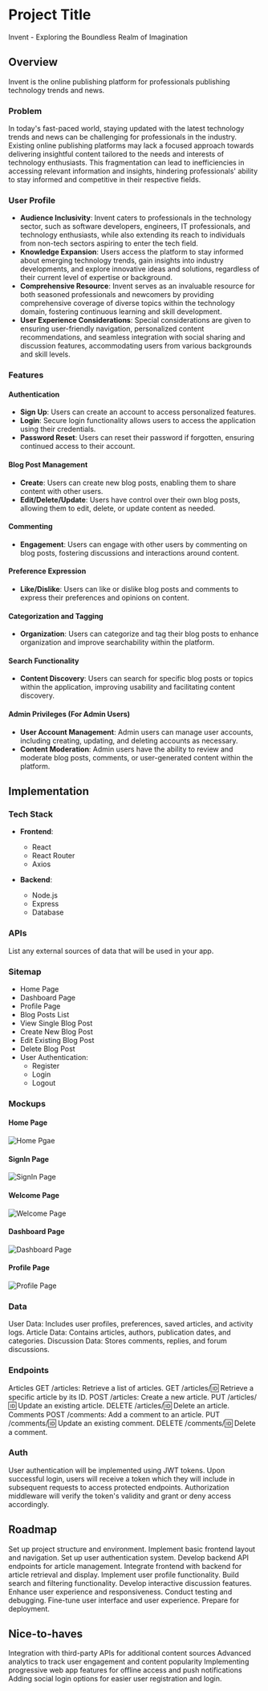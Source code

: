 # Project Title
Invent - Exploring the Boundless Realm of Imagination

## Overview
Invent is the online publishing platform for professionals publishing technology trends and news. 

### Problem
In today's fast-paced world, staying updated with the latest technology trends and news can be challenging for professionals in the industry. Existing online publishing platforms may lack a focused approach towards delivering insightful content tailored to the needs and interests of technology enthusiasts. This fragmentation can lead to inefficiencies in accessing relevant information and insights, hindering professionals' ability to stay informed and competitive in their respective fields.

### User Profile
- **Audience Inclusivity**: Invent caters to professionals in the technology sector, such as software developers, engineers, IT professionals, and technology enthusiasts, while also extending its reach to individuals from non-tech sectors aspiring to enter the tech field.
- **Knowledge Expansion**: Users access the platform to stay informed about emerging technology trends, gain insights into industry developments, and explore innovative ideas and solutions, regardless of their current level of expertise or background.
- **Comprehensive Resource**: Invent serves as an invaluable resource for both seasoned professionals and newcomers by providing comprehensive coverage of diverse topics within the technology domain, fostering continuous learning and skill development.
- **User Experience Considerations**: Special considerations are given to ensuring user-friendly navigation, personalized content recommendations, and seamless integration with social sharing and discussion features, accommodating users from various backgrounds and skill levels.

### Features

#### Authentication
- **Sign Up**: Users can create an account to access personalized features.
- **Login**: Secure login functionality allows users to access the application using their credentials.
- **Password Reset**: Users can reset their password if forgotten, ensuring continued access to their account.

#### Blog Post Management
- **Create**: Users can create new blog posts, enabling them to share content with other users.
- **Edit/Delete/Update**: Users have control over their own blog posts, allowing them to edit, delete, or update content as needed.

#### Commenting
- **Engagement**: Users can engage with other users by commenting on blog posts, fostering discussions and interactions around content.

#### Preference Expression
- **Like/Dislike**: Users can like or dislike blog posts and comments to express their preferences and opinions on content.

#### Categorization and Tagging
- **Organization**: Users can categorize and tag their blog posts to enhance organization and improve searchability within the platform.

#### Search Functionality
- **Content Discovery**: Users can search for specific blog posts or topics within the application, improving usability and facilitating content discovery.

#### Admin Privileges (For Admin Users)
- **User Account Management**: Admin users can manage user accounts, including creating, updating, and deleting accounts as necessary.
- **Content Moderation**: Admin users have the ability to review and moderate blog posts, comments, or user-generated content within the platform.

## Implementation

### Tech Stack

- **Frontend**:
  - React
  - React Router
  - Axios

- **Backend**:
  - Node.js
  - Express
  - Database

### APIs

List any external sources of data that will be used in your app.

### Sitemap

- Home Page
- Dashboard Page
- Profile Page
- Blog Posts List
- View Single Blog Post
- Create New Blog Post
- Edit Existing Blog Post
- Delete Blog Post
- User Authentication:
  - Register
  - Login
  - Logout

### Mockups

#### Home Page
![Home Pgae](https://github.com/TejalAGunjal/Capstone-Project---InventBlog/blob/main/MockUps/HomePage.jpeg)

#### SignIn Page
![SignIn Page](https://github.com/TejalAGunjal/Capstone-Project---InventBlog/blob/main/MockUps/SignInPage.jpeg)

#### Welcome Page
![Welcome Page](https://github.com/TejalAGunjal/Capstone-Project---InventBlog/blob/main/MockUps/WelcomePage.jpeg)

#### Dashboard Page
![Dashboard Page](https://github.com/TejalAGunjal/Capstone-Project---InventBlog/blob/main/MockUps/DashboardPage.jpeg)

#### Profile Page
![Profile Page](https://github.com/TejalAGunjal/Capstone-Project---InventBlog/blob/main/MockUps/ProfilePage.jpeg)

### Data

User Data: Includes user profiles, preferences, saved articles, and activity logs.
Article Data: Contains articles, authors, publication dates, and categories.
Discussion Data: Stores comments, replies, and forum discussions.

### Endpoints

Articles
GET /articles: Retrieve a list of articles.
GET /articles/:id: Retrieve a specific article by its ID.
POST /articles: Create a new article.
PUT /articles/:id: Update an existing article.
DELETE /articles/:id: Delete an article.
Comments
POST /comments: Add a comment to an article.
PUT /comments/:id: Update an existing comment.
DELETE /comments/:id: Delete a comment.

### Auth

User authentication will be implemented using JWT tokens. Upon successful login, users will receive a token which they will include in subsequent requests to access protected endpoints. Authorization middleware will verify the token's validity and grant or deny access accordingly.

## Roadmap

Set up project structure and environment.
Implement basic frontend layout and navigation.
Set up user authentication system.
Develop backend API endpoints for article management.
Integrate frontend with backend for article retrieval and display.
Implement user profile functionality.
Build search and filtering functionality.
Develop interactive discussion features.
Enhance user experience and responsiveness.
Conduct testing and debugging.
Fine-tune user interface and user experience.
Prepare for deployment.

## Nice-to-haves

Integration with third-party APIs for additional content sources
Advanced analytics to track user engagement and content popularity
Implementing progressive web app features for offline access and push notifications
Adding social login options for easier user registration and login.
